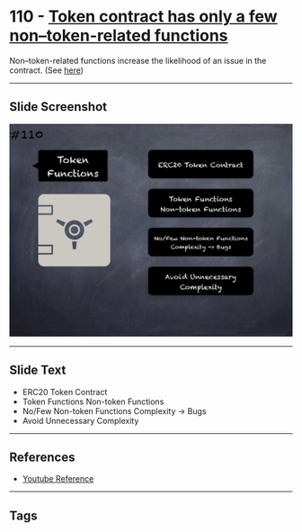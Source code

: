 # 110 - [Token contract has only a few non–token-related functions](Token%20contract%20has%20only%20a%20few%20non–token-related%20functions.md)

Non–token-related functions increase the likelihood of an issue in the contract. (See [here](https://github.com/crytic/building-secure-contracts/blob/master/development-guidelines/token_integration.md#contract-composition))

___
## Slide Screenshot
![0110.jpg](../../images/5.%20Pitfalls%20and%20Best%20Practices%20201/110.jpg)
___
## Slide Text
- ERC20 Token Contract
- Token Functions Non-token Functions
- No/Few Non-token Functions Complexity -> Bugs
- Avoid Unnecessary Complexity
___
## References
- [Youtube Reference](https://youtu.be/WGM1SF8twmw?t=642)
___
## Tags